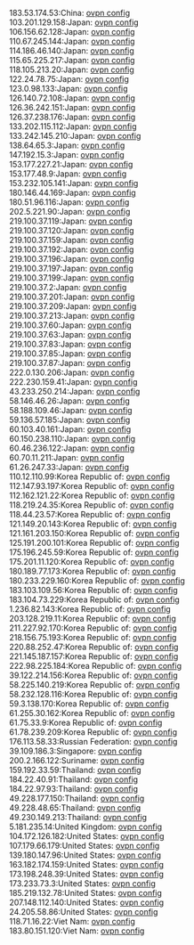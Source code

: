 183.53.174.53:China: [ovpn config](vpn/183_53_174_53.ovpn)  
103.201.129.158:Japan: [ovpn config](vpn/103_201_129_158.ovpn)  
106.156.62.128:Japan: [ovpn config](vpn/106_156_62_128.ovpn)  
110.67.245.144:Japan: [ovpn config](vpn/110_67_245_144.ovpn)  
114.186.46.140:Japan: [ovpn config](vpn/114_186_46_140.ovpn)  
115.65.225.217:Japan: [ovpn config](vpn/115_65_225_217.ovpn)  
118.105.213.20:Japan: [ovpn config](vpn/118_105_213_20.ovpn)  
122.24.78.75:Japan: [ovpn config](vpn/122_24_78_75.ovpn)  
123.0.98.133:Japan: [ovpn config](vpn/123_0_98_133.ovpn)  
126.140.72.108:Japan: [ovpn config](vpn/126_140_72_108.ovpn)  
126.36.242.151:Japan: [ovpn config](vpn/126_36_242_151.ovpn)  
126.37.238.176:Japan: [ovpn config](vpn/126_37_238_176.ovpn)  
133.202.115.112:Japan: [ovpn config](vpn/133_202_115_112.ovpn)  
133.242.145.210:Japan: [ovpn config](vpn/133_242_145_210.ovpn)  
138.64.65.3:Japan: [ovpn config](vpn/138_64_65_3.ovpn)  
147.192.15.3:Japan: [ovpn config](vpn/147_192_15_3.ovpn)  
153.177.227.21:Japan: [ovpn config](vpn/153_177_227_21.ovpn)  
153.177.48.9:Japan: [ovpn config](vpn/153_177_48_9.ovpn)  
153.232.105.141:Japan: [ovpn config](vpn/153_232_105_141.ovpn)  
180.146.44.169:Japan: [ovpn config](vpn/180_146_44_169.ovpn)  
180.51.96.116:Japan: [ovpn config](vpn/180_51_96_116.ovpn)  
202.5.221.90:Japan: [ovpn config](vpn/202_5_221_90.ovpn)  
219.100.37.119:Japan: [ovpn config](vpn/219_100_37_119.ovpn)  
219.100.37.120:Japan: [ovpn config](vpn/219_100_37_120.ovpn)  
219.100.37.159:Japan: [ovpn config](vpn/219_100_37_159.ovpn)  
219.100.37.192:Japan: [ovpn config](vpn/219_100_37_192.ovpn)  
219.100.37.196:Japan: [ovpn config](vpn/219_100_37_196.ovpn)  
219.100.37.197:Japan: [ovpn config](vpn/219_100_37_197.ovpn)  
219.100.37.199:Japan: [ovpn config](vpn/219_100_37_199.ovpn)  
219.100.37.2:Japan: [ovpn config](vpn/219_100_37_2.ovpn)  
219.100.37.201:Japan: [ovpn config](vpn/219_100_37_201.ovpn)  
219.100.37.209:Japan: [ovpn config](vpn/219_100_37_209.ovpn)  
219.100.37.213:Japan: [ovpn config](vpn/219_100_37_213.ovpn)  
219.100.37.60:Japan: [ovpn config](vpn/219_100_37_60.ovpn)  
219.100.37.63:Japan: [ovpn config](vpn/219_100_37_63.ovpn)  
219.100.37.83:Japan: [ovpn config](vpn/219_100_37_83.ovpn)  
219.100.37.85:Japan: [ovpn config](vpn/219_100_37_85.ovpn)  
219.100.37.87:Japan: [ovpn config](vpn/219_100_37_87.ovpn)  
222.0.130.206:Japan: [ovpn config](vpn/222_0_130_206.ovpn)  
222.230.159.41:Japan: [ovpn config](vpn/222_230_159_41.ovpn)  
43.233.250.214:Japan: [ovpn config](vpn/43_233_250_214.ovpn)  
58.146.46.26:Japan: [ovpn config](vpn/58_146_46_26.ovpn)  
58.188.109.46:Japan: [ovpn config](vpn/58_188_109_46.ovpn)  
59.136.57.185:Japan: [ovpn config](vpn/59_136_57_185.ovpn)  
60.103.40.161:Japan: [ovpn config](vpn/60_103_40_161.ovpn)  
60.150.238.110:Japan: [ovpn config](vpn/60_150_238_110.ovpn)  
60.46.236.122:Japan: [ovpn config](vpn/60_46_236_122.ovpn)  
60.70.11.211:Japan: [ovpn config](vpn/60_70_11_211.ovpn)  
61.26.247.33:Japan: [ovpn config](vpn/61_26_247_33.ovpn)  
110.12.110.99:Korea Republic of: [ovpn config](vpn/110_12_110_99.ovpn)  
112.147.93.197:Korea Republic of: [ovpn config](vpn/112_147_93_197.ovpn)  
112.162.121.22:Korea Republic of: [ovpn config](vpn/112_162_121_22.ovpn)  
118.219.24.35:Korea Republic of: [ovpn config](vpn/118_219_24_35.ovpn)  
118.44.23.57:Korea Republic of: [ovpn config](vpn/118_44_23_57.ovpn)  
121.149.20.143:Korea Republic of: [ovpn config](vpn/121_149_20_143.ovpn)  
121.161.203.150:Korea Republic of: [ovpn config](vpn/121_161_203_150.ovpn)  
125.191.200.101:Korea Republic of: [ovpn config](vpn/125_191_200_101.ovpn)  
175.196.245.59:Korea Republic of: [ovpn config](vpn/175_196_245_59.ovpn)  
175.201.11.120:Korea Republic of: [ovpn config](vpn/175_201_11_120.ovpn)  
180.189.77.173:Korea Republic of: [ovpn config](vpn/180_189_77_173.ovpn)  
180.233.229.160:Korea Republic of: [ovpn config](vpn/180_233_229_160.ovpn)  
183.103.109.56:Korea Republic of: [ovpn config](vpn/183_103_109_56.ovpn)  
183.104.73.229:Korea Republic of: [ovpn config](vpn/183_104_73_229.ovpn)  
1.236.82.143:Korea Republic of: [ovpn config](vpn/1_236_82_143.ovpn)  
203.128.219.11:Korea Republic of: [ovpn config](vpn/203_128_219_11.ovpn)  
211.227.92.170:Korea Republic of: [ovpn config](vpn/211_227_92_170.ovpn)  
218.156.75.193:Korea Republic of: [ovpn config](vpn/218_156_75_193.ovpn)  
220.88.252.47:Korea Republic of: [ovpn config](vpn/220_88_252_47.ovpn)  
221.145.187.157:Korea Republic of: [ovpn config](vpn/221_145_187_157.ovpn)  
222.98.225.184:Korea Republic of: [ovpn config](vpn/222_98_225_184.ovpn)  
39.122.214.156:Korea Republic of: [ovpn config](vpn/39_122_214_156.ovpn)  
58.225.140.219:Korea Republic of: [ovpn config](vpn/58_225_140_219.ovpn)  
58.232.128.116:Korea Republic of: [ovpn config](vpn/58_232_128_116.ovpn)  
59.3.138.170:Korea Republic of: [ovpn config](vpn/59_3_138_170.ovpn)  
61.255.30.162:Korea Republic of: [ovpn config](vpn/61_255_30_162.ovpn)  
61.75.33.9:Korea Republic of: [ovpn config](vpn/61_75_33_9.ovpn)  
61.78.239.209:Korea Republic of: [ovpn config](vpn/61_78_239_209.ovpn)  
176.113.58.33:Russian Federation: [ovpn config](vpn/176_113_58_33.ovpn)  
39.109.186.3:Singapore: [ovpn config](vpn/39_109_186_3.ovpn)  
200.2.166.122:Suriname: [ovpn config](vpn/200_2_166_122.ovpn)  
159.192.33.59:Thailand: [ovpn config](vpn/159_192_33_59.ovpn)  
184.22.40.91:Thailand: [ovpn config](vpn/184_22_40_91.ovpn)  
184.22.97.93:Thailand: [ovpn config](vpn/184_22_97_93.ovpn)  
49.228.177.150:Thailand: [ovpn config](vpn/49_228_177_150.ovpn)  
49.228.48.65:Thailand: [ovpn config](vpn/49_228_48_65.ovpn)  
49.230.149.213:Thailand: [ovpn config](vpn/49_230_149_213.ovpn)  
5.181.235.14:United Kingdom: [ovpn config](vpn/5_181_235_14.ovpn)  
104.172.126.182:United States: [ovpn config](vpn/104_172_126_182.ovpn)  
107.179.66.179:United States: [ovpn config](vpn/107_179_66_179.ovpn)  
139.180.147.96:United States: [ovpn config](vpn/139_180_147_96.ovpn)  
163.182.174.159:United States: [ovpn config](vpn/163_182_174_159.ovpn)  
173.198.248.39:United States: [ovpn config](vpn/173_198_248_39.ovpn)  
173.233.73.3:United States: [ovpn config](vpn/173_233_73_3.ovpn)  
185.219.132.78:United States: [ovpn config](vpn/185_219_132_78.ovpn)  
207.148.112.140:United States: [ovpn config](vpn/207_148_112_140.ovpn)  
24.205.58.86:United States: [ovpn config](vpn/24_205_58_86.ovpn)  
118.71.16.22:Viet Nam: [ovpn config](vpn/118_71_16_22.ovpn)  
183.80.151.120:Viet Nam: [ovpn config](vpn/183_80_151_120.ovpn)  
